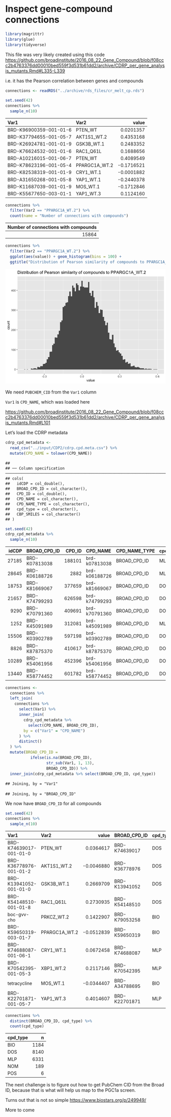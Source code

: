 Inspect gene-compound connections
================

``` r
library(magrittr)
library(glue)
library(tidyverse)
```

This file was very likely created using this code
<https://github.com/broadinstitute/2016_08_22_Gene_Compound/blob/f08ccc2b4763376dd00010bed559f3d531b61dd2/archive/CDRP_per_gene_analysis_mutants.Rmd#L335-L339>

i.e. it has the Pearson correlation between genes and compounds

``` r
connections <- readRDS("../archive/rds_files/cr_melt_cp.rds")
```

``` r
set.seed(42)
connections %>% 
  sample_n(10)
```

<div class="kable-table">

| Var1                   | Var2           |      value |
|:-----------------------|:---------------|-----------:|
| BRD-K96900359-001-01-6 | PTEN\_WT       |  0.0201357 |
| BRD-K37794655-001-05-7 | AKT1S1\_WT.2   |  0.4353168 |
| BRD-K26924781-001-01-9 | GSK3B\_WT.1    |  0.2483352 |
| BRD-K76624532-001-01-6 | RAC1\_Q61L     |  0.1688656 |
| BRD-A10216015-001-06-7 | PTEN\_WT       |  0.4089549 |
| BRD-K78623196-001-05-4 | PPARGC1A\_WT.2 | -0.1716521 |
| BRD-K82538319-001-01-9 | CRY1\_WT.1     | -0.0001882 |
| BRD-A31650268-001-05-8 | YAP1\_WT.1     | -0.2440378 |
| BRD-K11687039-001-01-9 | MOS\_WT.1      | -0.1712846 |
| BRD-K55677650-003-01-1 | YAP1\_WT.3     |  0.1124160 |

</div>

``` r
connections %>%
  filter(Var2 == "PPARGC1A_WT.2") %>%
  count(name = "Number of connections with compounds")
```

<div class="kable-table">

| Number of connections with compounds |
|-------------------------------------:|
|                                15864 |

</div>

``` r
connections %>%
  filter(Var2 == "PPARGC1A_WT.2") %>%
  ggplot(aes(value)) + geom_histogram(bins = 100) +
  ggtitle("Distribution of Pearson similarity of compounds to PPARGC1A_WT.2")
```

![](2.inspect-gene-compound_files/figure-gfm/unnamed-chunk-5-1.png)<!-- -->

We need `PUBCHEM_CID` from the `Var1` column

`Var1` is `CPD_NAME`, which was loaded here

<https://github.com/broadinstitute/2016_08_22_Gene_Compound/blob/f08ccc2b4763376dd00010bed559f3d531b61dd2/archive/CDRP_per_gene_analysis_mutants.Rmd#L101>

Let’s load the CDRP metadata

``` r
cdrp_cpd_metadata <- 
  read_csv("../input/CDP2/cdrp.cpd.meta.csv") %>%
  mutate(CPD_NAME = tolower(CPD_NAME)) 
```

    ## 
    ## ── Column specification ───────────────────────────────────────────────────────────────────────────────────────────────────────────────────────────────────────────
    ## cols(
    ##   idCDP = col_double(),
    ##   BROAD_CPD_ID = col_character(),
    ##   CPD_ID = col_double(),
    ##   CPD_NAME = col_character(),
    ##   CPD_NAME_TYPE = col_character(),
    ##   cpd_type = col_character(),
    ##   CBP_SMILES = col_character()
    ## )

``` r
set.seed(42)
cdrp_cpd_metadata %>% 
  sample_n(10)
```

<div class="kable-table">

| idCDP | BROAD\_CPD\_ID | CPD\_ID | CPD\_NAME     | CPD\_NAME\_TYPE | cpd\_type | CBP\_SMILES                                                                                |
|------:|:---------------|--------:|:--------------|:----------------|:----------|:-------------------------------------------------------------------------------------------|
| 27185 | BRD-K07813038  |  188101 | brd-k07813038 | BROAD\_CPD\_ID  | MLP       | C(N1CCCc2ccccc12)c1nnc2CCCCCn12                                                            |
| 28645 | BRD-K06188726  |    2882 | brd-k06188726 | BROAD\_CPD\_ID  | MLP       | CCSc1nnc(c(O)n1)-c1ccccc1NC(=O)CC                                                          |
| 18753 | BRD-K81669067  |  377659 | brd-k81669067 | BROAD\_CPD\_ID  | DOS       | OC\[<C@@H>\]1O[C@H](CC(=O)NCc2ccccn2)C\[<C@H>\]2\[<C@@H>\]1Oc1ccc(NC(=O)CC3CC3)cc21        |
| 21657 | BRD-K74799293  |  626598 | brd-k74799293 | BROAD\_CPD\_ID  | DOS       | CN1[C@@H](%5BC@@H%5D(CO)%5BC@@H%5D2Cn3c(ccc(-c4cncnc4)c3=O)%5BC@H%5D12)C(=O)NC1Cc2ccccc2C1 |
|  9290 | BRD-K70791360  |  409691 | brd-k70791360 | BROAD\_CPD\_ID  | DOS       | CC(C)CC\#Cc1ccc2c(O[C@@H](CN(C)C(=O)CC3CC3)[C@@H](C)CN([C@@H](C)CO)S2(=O)=O)c1             |
|  1252 | BRD-K45091989  |  312081 | brd-k45091989 | BROAD\_CPD\_ID  | MLP       | CN1CCN(CC1)c1ccc(NC(=O)c2ccc(o2)-c2ccc(Cl)cc2)cc1                                          |
| 15506 | BRD-K03902789  |  597198 | brd-k03902789 | BROAD\_CPD\_ID  | DOS       | COc1ccc(NC(=O)N\[<C@@H>\]2CC[C@@H](CCn3cc(nn3)-c3ccccn3)O\[<C@@H>\]2CO)cc1                 |
|  8826 | BRD-K87875370  |  410617 | brd-k87875370 | BROAD\_CPD\_ID  | DOS       | C[C@@H](CO)N1C[C@@H](C)[C@@H](CN(C)C(=O)CN2CCOCC2)Oc2cc(=C)ccc2S1(=O)=O                    |
| 10289 | BRD-K54061956  |  452396 | brd-k54061956 | BROAD\_CPD\_ID  | DOS       | C[C@H](CO)N1C[C@@H](C)[C@@H](CN(C)Cc2ccc(cc2)C(=O)Nc2ccccc2N)OCc2cn(CCCC1=O)nn2            |
| 13440 | BRD-K58774452  |  601782 | brd-k58774452 | BROAD\_CPD\_ID  | DOS       | CCC(=O)N1C[C@H](C)[C@H](CN(C)C(=O)c2cc(NC(=O)NC(C)C)ccc2OC%5BC@@H%5D1C)OC                  |

</div>

``` r
connections <-
  connections %>%
  left_join(
    connections %>%
      select(Var1) %>%
      inner_join(
        cdrp_cpd_metadata %>%
          select(CPD_NAME, BROAD_CPD_ID),
        by = c("Var1" = "CPD_NAME")
      ) %>%
      distinct()
  ) %>%
  mutate(BROAD_CPD_ID =
           ifelse(is.na(BROAD_CPD_ID),
                  str_sub(Var1, 1, 13),
                  BROAD_CPD_ID)) %>%
  inner_join(cdrp_cpd_metadata %>% select(BROAD_CPD_ID, cpd_type))
```

    ## Joining, by = "Var1"

    ## Joining, by = "BROAD_CPD_ID"

We now have `BROAD_CPD_ID` for all compounds

``` r
set.seed(42)
connections %>% 
  sample_n(10)
```

<div class="kable-table">

| Var1                   | Var2           |      value | BROAD\_CPD\_ID | cpd\_type |
|:-----------------------|:---------------|-----------:|:---------------|:----------|
| BRD-K74639017-001-01-0 | PTEN\_WT       |  0.0364617 | BRD-K74639017  | DOS       |
| BRD-K36778976-001-01-2 | AKT1S1\_WT.2   | -0.0046880 | BRD-K36778976  | DOS       |
| BRD-K13941052-001-01-0 | GSK3B\_WT.1    |  0.2669709 | BRD-K13941052  | DOS       |
| BRD-K54148510-001-01-8 | RAC1\_Q61L     |  0.2730935 | BRD-K54148510  | DOS       |
| boc-gvv-cho            | PRKCZ\_WT.2    |  0.1422907 | BRD-K79053258  | BIO       |
| BRD-K59650319-003-01-7 | PPARGC1A\_WT.2 | -0.0512839 | BRD-K59650319  | BIO       |
| BRD-K74688087-001-06-1 | CRY1\_WT.1     |  0.0672458 | BRD-K74688087  | MLP       |
| BRD-K70542395-001-05-3 | XBP1\_WT.2     |  0.2117146 | BRD-K70542395  | MLP       |
| tetracycline           | MOS\_WT.1      | -0.0344407 | BRD-A34788695  | BIO       |
| BRD-K22701871-001-05-7 | YAP1\_WT.3     |  0.4014607 | BRD-K22701871  | MLP       |

</div>

``` r
connections %>%
  distinct(BROAD_CPD_ID, cpd_type) %>%
  count(cpd_type)
```

<div class="kable-table">

| cpd\_type |    n |
|:----------|-----:|
| BIO       | 1184 |
| DOS       | 8140 |
| MLP       | 6331 |
| NOM       |  189 |
| POS       |    6 |

</div>

The next challenge is to figure out how to get PubChem CID from the
Broad ID, because that is what will help us map to the PGC1a screen.

Turns out that is not so simple <https://www.biostars.org/p/249949/>

More to come
